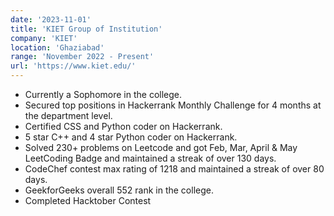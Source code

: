 ```yaml
---
date: '2023-11-01'
title: 'KIET Group of Institution'
company: 'KIET'
location: 'Ghaziabad'
range: 'November 2022 - Present'
url: 'https://www.kiet.edu/'
---
```


- Currently a Sophomore in the college.
- Secured top positions in Hackerrank Monthly Challenge for 4 months at the department level.
- Certified CSS and Python coder on Hackerrank.
- 5 star C++ and 4 star Python coder on Hackerrank.
- Solved 230+ problems on Leetcode and got Feb, Mar, April & May LeetCoding Badge and maintained a streak of over 130 days.
- CodeChef contest max rating of 1218 and maintained a streak of over 80 days.
- GeekforGeeks overall 552 rank in the college.
- Completed Hacktober Contest